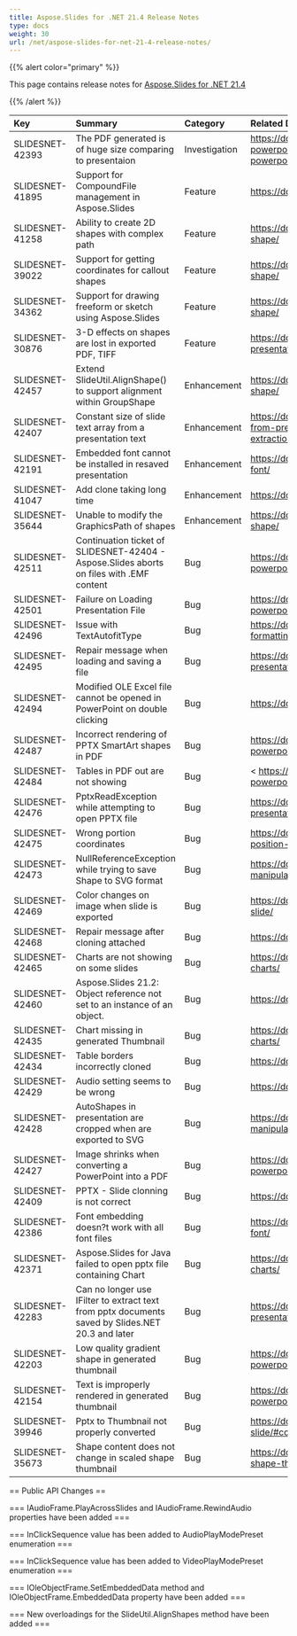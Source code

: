 ```yaml
---
title: Aspose.Slides for .NET 21.4 Release Notes
type: docs
weight: 30
url: /net/aspose-slides-for-net-21-4-release-notes/
---
```


{{% alert color="primary" %}} 

This page contains release notes for [Aspose.Slides for .NET 21.4](https://www.nuget.org/packages/Aspose.Slides.NET/)

{{% /alert %}} 

|**Key**|**Summary**|**Category**|**Related Documentation**|
| :- | :- | :- | :- |
|SLIDESNET-42393|The PDF generated is of huge size comparing to presentaion|Investigation|<https://docs.aspose.com/slides/net/convert-powerpoint-ppt-and-pptx-to-pdf/#convert-powerpoint-to-pdf-with-custom-options>
|SLIDESNET-41895|Support for CompoundFile management in Aspose.Slides|Feature|<https://docs.aspose.com/slides/net/manage-ole/>
|SLIDESNET-41258|Ability to create 2D shapes with complex path|Feature|<https://docs.aspose.com/slides/net/custom-shape/>
|SLIDESNET-39022|Support for getting coordinates for callout shapes|Feature|<https://docs.aspose.com/slides/net/custom-shape/>
|SLIDESNET-34362|Support for drawing freeform or sketch using Aspose.Slides|Feature|<https://docs.aspose.com/slides/net/custom-shape/>
|SLIDESNET-30876|3-D effects on shapes are lost in exported PDF, TIFF|Feature|<https://docs.aspose.com/slides/net/3d-presentation/>
|SLIDESNET-42457|Extend SlideUtil.AlignShape() to support alignment within GroupShape|Enhancement|<https://docs.aspose.com/slides/net/custom-shape/>
|SLIDESNET-42407|Constant size of slide text array from a presentation text|Enhancement|<https://docs.aspose.com/slides/net/extract-text-from-presentation/#categorized-and-fast-text-extraction>
|SLIDESNET-42191|Embedded font cannot be installed in resaved presentation|Enhancement|<https://docs.aspose.com/slides/net/embedded-font/>
|SLIDESNET-41047|Add clone taking long time |Enhancement|<https://docs.aspose.com/slides/net/clone-slides/>
|SLIDESNET-35644|Unable to modify the GraphicsPath of shapes|Enhancement|<https://docs.aspose.com/slides/net/custom-shape/>
|SLIDESNET-42511|Continuation ticket of SLIDESNET-42404 - Aspose.Slides aborts on files with .EMF content|Bug|<https://docs.aspose.com/slides/net/convert-powerpoint-ppt-and-pptx-to-pdf/>
|SLIDESNET-42501|Failure on Loading Presentation File|Bug|<https://docs.aspose.com/slides/net/convert-powerpoint-ppt-and-pptx-to-pdf/>
|SLIDESNET-42496|Issue with TextAutofitType|Bug|<https://docs.aspose.com/slides/net/text-formatting/>
|SLIDESNET-42495|Repair message when loading and saving a file |Bug|<https://docs.aspose.com/slides/net/save-presentation/>
|SLIDESNET-42494|Modified OLE Excel file cannot be opened in PowerPoint on double clicking|Bug|<https://docs.aspose.com/slides/net/manage-ole/>
|SLIDESNET-42487|Incorrect rendering of PPTX SmartArt shapes in PDF|Bug|<https://docs.aspose.com/slides/net/convert-powerpoint-ppt-and-pptx-to-pdf/>
|SLIDESNET-42484|Tables in PDF out are not showing|Bug|< https://docs.aspose.com/slides/net/convert-powerpoint-ppt-and-pptx-to-pdf/>
|SLIDESNET-42476|PptxReadException while attempting to open PPTX file|Bug|<https://docs.aspose.com/slides/net/open-presentation/>
|SLIDESNET-42475|Wrong portion coordinates|Bug|<https://docs.aspose.com/slides/net/portion/#get-position-coordinates-of-portion>
|SLIDESNET-42473|NullReferenceException while trying to save Shape to SVG format|Bug|<https://docs.aspose.com/slides/net/shape-manipulations/#render-shape-as-svg>
|SLIDESNET-42469|Color changes on image when slide is exported|Bug|<https://docs.aspose.com/slides/net/convert-slide/>
|SLIDESNET-42468|Repair message after cloning attached|Bug|<https://docs.aspose.com/slides/net/clone-slides/>
|SLIDESNET-42465|Charts are not showing on some slides|Bug|<https://docs.aspose.com/slides/net/powerpoint-charts/>
|SLIDESNET-42460|Aspose.Slides 21.2: Object reference not set to an instance of an object.|Bug|<https://docs.aspose.com/slides/net/clone-slides/>
|SLIDESNET-42435|Chart missing in generated Thumbnail|Bug|<https://docs.aspose.com/slides/net/powerpoint-charts/>
|SLIDESNET-42434|Table borders incorrectly cloned|Bug|<https://docs.aspose.com/slides/net/clone-slides/>
|SLIDESNET-42429|Audio setting seems to be wrong|Bug|<https://docs.aspose.com/slides/net/audio-frame/>
|SLIDESNET-42428|AutoShapes in presentation are cropped when are exported to SVG|Bug|<https://docs.aspose.com/slides/net/shape-manipulations/#render-shape-as-svg>
|SLIDESNET-42427|Image shrinks when converting a PowerPoint into a PDF|Bug|<https://docs.aspose.com/slides/net/convert-powerpoint-ppt-and-pptx-to-pdf/>
|SLIDESNET-42409|PPTX - Slide clonning is not correct|Bug|<https://docs.aspose.com/slides/net/clone-slides/>
|SLIDESNET-42386|Font embedding doesn?t work with all font files|Bug|<https://docs.aspose.com/slides/net/embedded-font/>
|SLIDESNET-42371|Aspose.Slides for Java failed to open pptx file containing Chart|Bug|<https://docs.aspose.com/slides/net/powerpoint-charts/>
|SLIDESNET-42283|Can no longer use IFilter to extract text from pptx documents saved by Slides.NET 20.3 and later|Bug|<https://docs.aspose.com/slides/net/save-presentation/#save-presentation-to-file>
|SLIDESNET-42203|Low quality gradient shape in generated thumbnail|Bug|<https://docs.aspose.com/slides/net/convert-powerpoint-ppt-and-pptx-to-jpg/>
|SLIDESNET-42154|Text is improperly rendered in generated thumbnail|Bug|<https://docs.aspose.com/slides/net/convert-powerpoint-ppt-and-pptx-to-jpg/>
|SLIDESNET-39946|Pptx to Thumbnail not properly converted|Bug|<https://docs.aspose.com/slides/net/convert-slide/#convert-slide-to-bitmap>
|SLIDESNET-35673|Shape content does not change in scaled shape thumbnail|Bug|<https://docs.aspose.com/slides/net/create-shape-thumbnails/>

== Public API Changes ==

=== IAudioFrame.PlayAcrossSlides and IAudioFrame.RewindAudio properties have been added ===

=== InClickSequence value has been added to AudioPlayModePreset enumeration ===

=== InClickSequence value has been added to VideoPlayModePreset enumeration ===

=== IOleObjectFrame.SetEmbeddedData method and IOleObjectFrame.EmbeddedData property have been added ===

=== New overloadings for the SlideUtil.AlignShapes method have been added ===